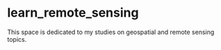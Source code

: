 # learn_remote_sensing
 This space is dedicated to my studies on geospatial and remote sensing topics.
